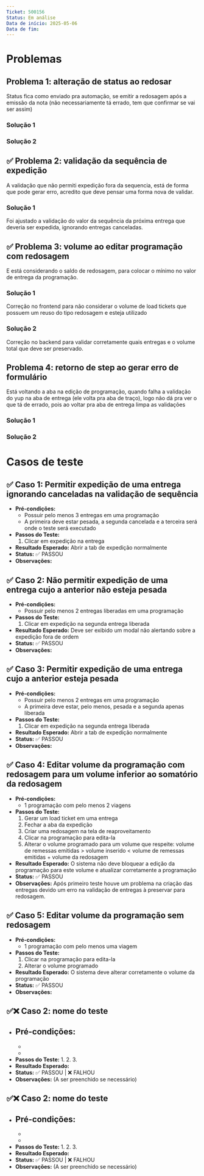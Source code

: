 ```yaml
---
Ticket: 500156
Status: Em análise
Data de início: 2025-05-06
Data de fim:
---
```

# Problemas
## Problema 1: alteração de status ao redosar

Status fica como enviado pra automação, se emitir a redosagem após a emissão da nota (não necessariamente tá errado, tem que confirmar se vai ser assim) 

### Solução 1



### Solução 2


## ✅ Problema 2: validação da sequência de expedição

A validação que não permiti expedição fora da sequencia, está de forma que pode gerar erro, acredito que deve pensar uma forma nova de validar. 

### Solução 1
Foi ajustado a validação do valor da sequência da próxima entrega que deveria ser expedida, ignorando entregas canceladas.

## ✅ Problema 3: volume ao editar programação com redosagem

E está considerando o saldo de redosagem, para colocar o mínimo no valor de entrega da programação.

### Solução 1
Correção no frontend para não considerar o volume de load tickets que possuem um reuso do tipo redosagem e esteja utilizado
### Solução 2
Correção no backend para validar corretamente quais entregas e o volume total que deve ser preservado.

## Problema 4: retorno de step ao gerar erro de formulário

Está voltando a aba na edição de programação, quando falha a validação do yup na aba de entrega (ele volta pra aba de traço), logo não dá pra ver o que tá de errado, pois ao voltar pra aba de entrega limpa as validações  

### Solução 1



### Solução 2


# Casos de teste

## ✅ Caso 1: Permitir expedição de uma entrega ignorando canceladas na validação de sequência

- **Pré-condições:**
    - Possuir pelo menos 3 entregas em uma programação
    - A primeira deve estar pesada, a segunda cancelada e a terceira será onde o teste será executado
- **Passos do Teste:**
    1. Clicar em expedição na entrega
- **Resultado Esperado:** Abrir a tab de expedição normalmente
- **Status:** ✅ PASSOU
- **Observações:** 

## ✅ Caso 2: Não permitir expedição de uma entrega cujo a anterior não esteja pesada

- **Pré-condições:**
    - Possuir pelo menos 2 entregas liberadas em uma programação
- **Passos do Teste:**
    1. Clicar em expedição na segunda entrega liberada
- **Resultado Esperado:** Deve ser exibido um modal não alertando sobre a expedição fora de ordem
- **Status:** ✅ PASSOU
- **Observações:** 

## ✅ Caso 3: Permitir expedição de uma entrega cujo a anterior esteja pesada

- **Pré-condições:**
    - Possuir pelo menos 2 entregas em uma programação
    - A primeira deve estar, pelo menos, pesada e a segunda apenas liberada
- **Passos do Teste:**
    1. Clicar em expedição na segunda entrega liberada
- **Resultado Esperado:** Abrir a tab de expedição normalmente
- **Status:** ✅ PASSOU
- **Observações:**

## ✅ Caso 4: Editar volume da programação com redosagem para um volume inferior ao somatório da redosagem

- **Pré-condições:**
    - 1 programação com pelo menos 2 viagens
- **Passos do Teste:**
    1. Gerar um load ticket em uma entrega
    2. Fechar a aba da expedição
    3. Criar uma redosagem na tela de reaproveitamento
    4. Clicar na programação para edita-la
    5. Alterar o volume programado para um volume que respeite: volume de remessas emitidas > volume inserido < volume de remessas emitidas + volume da redosagem
- **Resultado Esperado:** O sistema não deve bloquear a edição da programação para este volume e atualizar corretamente a programação
- **Status:** ✅ PASSOU
- **Observações:** Após primeiro teste houve um problema na criação das entregas devido um erro na validação de entregas à preservar para redosagem.

## ✅ Caso 5: Editar volume da programação sem redosagem

- **Pré-condições:**
    - 1 programação com pelo menos uma viagem
- **Passos do Teste:**
    1. Clicar na programação para edita-la
    2. Alterar o volume programado
- **Resultado Esperado:** O sistema deve alterar corretamente o volume da programação
- **Status:** ✅ PASSOU
- **Observações:** 

## ✅❌ Caso 2: nome do teste

- **Pré-condições:**
    - 
    - 
    - 
- **Passos do Teste:**
    1. 
    2. 
    3. 
- **Resultado Esperado:** 
- **Status:** ✅ PASSOU | ❌ FALHOU
- **Observações:** (A ser preenchido se necessário)

## ✅❌ Caso 2: nome do teste

- **Pré-condições:**
    - 
    - 
    - 
- **Passos do Teste:**
    1. 
    2. 
    3. 
- **Resultado Esperado:** 
- **Status:** ✅ PASSOU | ❌ FALHOU
- **Observações:** (A ser preenchido se necessário)